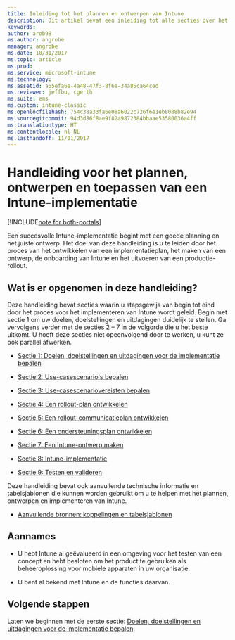 ```yaml
---
title: Inleiding tot het plannen en ontwerpen van Intune
description: Dit artikel bevat een inleiding tot alle secties over het plannen, ontwerpen en implementeren van Intune. Hulpprogramma's waarmee u de doelen, gebruiksscenario's en vereisten kunt bepalen en implementatie-, communicatie-, ondersteunings-, test- en validatieplannen kunt maken.
keywords: 
author: arob98
ms.author: angrobe
manager: angrobe
ms.date: 10/31/2017
ms.topic: article
ms.prod: 
ms.service: microsoft-intune
ms.technology: 
ms.assetid: a65efa6e-4a48-47f3-8f6e-34a85ca64ced
ms.reviewer: jeffbu, cgerth
ms.suite: ems
ms.custom: intune-classic
ms.openlocfilehash: 754c38a33fa6e08a6022c726f6e1eb8088b82e94
ms.sourcegitcommit: 94d3d86f8ae9f82a9872384bbaae53580036a4ff
ms.translationtype: HT
ms.contentlocale: nl-NL
ms.lasthandoff: 11/01/2017
---
```

# <a name="intune-deployment-planning-design-and-implementation-guide"></a>Handleiding voor het plannen, ontwerpen en toepassen van een Intune-implementatie

[!INCLUDE[note for both-portals](./includes/note-for-both-portals.md)]

Een succesvolle Intune-implementatie begint met een goede planning en het juiste ontwerp. Het doel van deze handleiding is u te leiden door het proces van het ontwikkelen van een implementatieplan, het maken van een ontwerp, de onboarding van Intune en het uitvoeren van een productie-rollout.

## <a name="whats-included-in-this-guide"></a>Wat is er opgenomen in deze handleiding?

Deze handleiding bevat secties waarin u stapsgewijs van begin tot eind door het proces voor het implementeren van Intune wordt geleid. Begin met sectie 1 om uw doelen, doelstellingen en uitdagingen duidelijk te stellen. Ga vervolgens verder met de secties 2 – 7 in de volgorde die u het beste uitkomt. U hoeft deze secties niet opeenvolgend door te werken, u kunt ze ook parallel afwerken.

-   [Sectie 1: Doelen, doelstellingen en uitdagingen voor de implementatie bepalen](planning-guide-deployment-goals.md)

-   [Sectie 2: Use-casescenario's bepalen](planning-guide-scenarios.md)

-   [Sectie 3: Use-casescenariovereisten bepalen](planning-guide-requirements.md)

-   [Sectie 4: Een rollout-plan ontwikkelen](planning-guide-rollout-plan.md)

-   [Sectie 5: Een rollout-communicatieplan ontwikkelen](planning-guide-communication-plan.md)

-   [Sectie 6: Een ondersteuningsplan ontwikkelen](planning-guide-support-plan.md)

-   [Sectie 7: Een Intune-ontwerp maken](planning-guide-design.md)

-   [Sectie 8: Intune-implementatie](planning-guide-onboarding.md)

-   [Sectie 9: Testen en valideren](planning-guide-test-validation.md)

Deze handleiding bevat ook aanvullende technische informatie en tabelsjablonen die kunnen worden gebruikt om u te helpen met het plannen, ontwerpen en implementeren van Intune.

-   [Aanvullende bronnen: koppelingen en tabelsjablonen](planning-guide-resources.md)

## <a name="assumptions"></a>Aannames

-   U hebt Intune al geëvalueerd in een omgeving voor het testen van een concept en hebt besloten om het product te gebruiken als beheeroplossing voor mobiele apparaten in uw organisatie.

-   U bent al bekend met Intune en de functies daarvan.

## <a name="next-steps"></a>Volgende stappen

Laten we beginnen met de eerste sectie: [Doelen, doelstellingen en uitdagingen voor de implementatie bepalen](planning-guide-deployment-goals.md).
